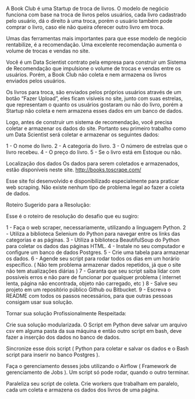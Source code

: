 A Book Club é uma Startup de troca de livros. O modelo de negócio funciona com base na troca de livros pelos usuários, cada livro cadastrado pelo usuário, dá o direito à uma troca, porém o usuário também pode comprar o livro, caso ele não queira oferecer outro livro em troca.

Umas das ferramentas mais importantes para que esse modelo de negócio rentabilize, é a recomendação. Uma excelente recomendação aumenta o volume de trocas e vendas no site.

Você é um Data Scientist contrato pela empresa para construir um Sistema de Recomendação que impulsione o volume de trocas e vendas entre os usuários. Porém, a Book Club não coleta e nem armazena os livros enviados pelos usuários.

Os livros para troca, são enviados pelos próprios usuários através de um botão “Fazer Upload”, eles ficam visíveis no site, junto com suas estrelas, que representam o quanto os usuários gostaram ou não do livro, porém a Startup não coleta e nem armazena esses dados em um banco de dados.

Logo, antes de construir um sistema de recomendação, você precisa coletar e armazenar os dados do site. Portanto seu primeiro trabalho como um Data Scientist será coletar e armazenar os seguintes dados:

1 - O nome do livro.
2 - A categoria do livro.
3 - O número de estrelas que o livro recebeu.
4 - O preço do livro.
5 - Se o livro está em Estoque ou não.


Localização dos dados 
Os dados para serem coletados e armazenados, estão disponíveis neste site. http://books.toscrape.com/

Esse site foi desenvolvido e disponibilizado especialmente para praticar web scraping. Não existe nenhum tipo de problema legal ao fazer a coleta de dados.

Roteiro Sugerido para a Resolução:

Esse é o roteiro de resolução do desafio que eu sugiro:

1 - Faça o web scraper, necessariamente, utilizando a linguagem Python.
2 - Utiliza a biblioteca Selenium do Python para navegar entre os links das categorias e as páginas.
3 - Utiliza a biblioteca BeautifulSoup do Python para coletar os dados das páginas HTML.
4 - Instale no seu computador e configure um banco de dados Postgres.
5 - Crie uma tabela para armazenar os dados.
6 - Agende seu script para rodar todos os dias em um horário específico. ( Não tem problema armazenar dados repetidos, já que o site não tem atualizações diárias )
7 - Garanta que seu script saiba lidar com possíveis erros e não pare de funcionar por qualquer problema ( internet lenta, página não encontrada, objeto não carregado, etc )
8 - Salve seu projeto em um repositório público Github ou Bitbucket.
9 - Escreva o README com todos os passos necessários, para que outras pessoas consigam usar sua solução.

Tornar sua solução Profissionalmente Respeitada:

Crie sua solução modularizada. O Script em Python deve salvar um arquivo csv em alguma pasta da sua máquina e então outro script em bash, deve fazer a inserção dos dados no banco de dados.

Sincronize esse dois script ( Python para coletar e salvar os dados e o Bash script para inserir no banco Postgres ).

Faça o gerenciamento desses jobs utilizando o Airflow ( Framework de gerenciamento de Jobs ). Um script só pode rodar, quando o outro terminar.

Paraleliza seu script de coleta. Crie workers que trabalham em paralelo, cada um coleta e armazena os dados dos livros de uma página.
